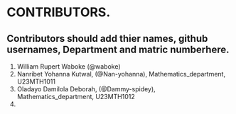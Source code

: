 # CONTRIBUTORS.
## Contributors should add thier names, github usernames, Department and matric numberhere.
<ol>
<li>William Rupert Waboke (@waboke)
<li>Nanribet Yohanna Kutwal, (@Nan-yohanna), Mathematics_department, U23MTH1011</li>
<li>Oladayo Damilola Deborah, (@Dammy-spidey), Mathematics_department, U23MTH1012<li>
</ol>
